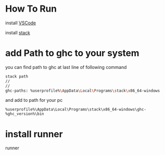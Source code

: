 # How To Run

install [VSCode](https://code.visualstudio.com/)

install [stack](https://github.com/commercialhaskell/stack/releases/)

# add Path to ghc to your system

you can find path to ghc at last line of following command

```bash
stack path
//
//
ghc-paths: %userprofile%\AppData\Local\Programs\stack\x86_64-windows
```

and add to path for your pc 

```
%userprofile%\AppData\Local\Programs\stack\x86_64-windows\ghc-%ghc_version%\bin
``` 

# install runner
runner 

